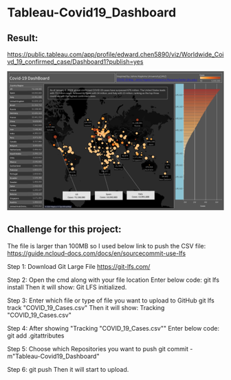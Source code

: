 # Tableau-Covid19_Dashboard

## Result:
https://public.tableau.com/app/profile/edward.chen5890/viz/Worldwide_Coivd_19_confirmed_case/Dashboard1?publish=yes

![Alt text](<Dashboard 1.png>)

## Challenge for this project:
The file is larger than 100MB so I used below link to push the CSV file:
https://guide.ncloud-docs.com/docs/en/sourcecommit-use-lfs

Step 1:
Download Git Large File
https://git-lfs.com/

Step 2:
Open the cmd along with your file location
Enter below code:
git lfs install
Then it will show:
Git LFS initialized.

Step 3:
Enter which file or type of file you want to upload to GitHub
git lfs track "COVID_19_Cases.csv"
Then it will show:
Tracking "COVID_19_Cases.csv"

Step 4:
After showing "Tracking "COVID_19_Cases.csv""
Enter below code:
git add .gitattributes

Step 5:
Choose which Repositories you want to push 
git commit -m"Tableau-Covid19_Dashboard"

Step 6:
git push
Then it will start to upload.
